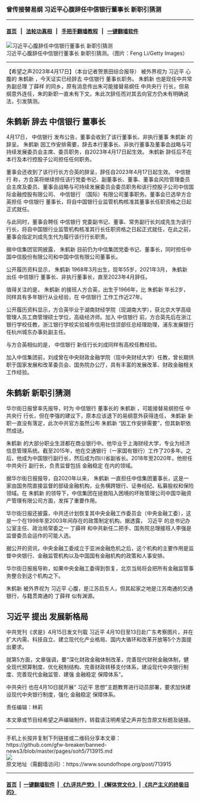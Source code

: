 ### 曾传接替易纲 习近平心腹辞任中信银行董事长 新职引猜测
------------------------

#### [首页](https://github.com/gfw-breaker/banned-news3/blob/master/README.md) &nbsp;&nbsp;|&nbsp;&nbsp; [法轮功真相](https://github.com/begood0513/basic/blob/master/README.md)  &nbsp;&nbsp;|&nbsp;&nbsp; [手把手翻墙教程](https://github.com/gfw-breaker/guides/wiki)  &nbsp;&nbsp;|&nbsp;&nbsp; [一键翻墙软件](https://github.com/gfw-breaker/nogfw/blob/master/README.md)  



<div><img alt="习近平心腹辞任中信银行董事长 新职引猜测" src="https://img.soundofhope.org/2023-04/1681765580358.jpg"/>
<br/><figcaption class="caption">
 习近平心腹辞任中信银行董事长 新职引猜测。（图片：Feng Li/Getty Images）
</figcaption></div><hr/>


<div><div class="Content__Wrapper sc-1bvya0-0 elmmKw article_body" data-checkusr="" itemprop="articleBody">
 <div id="post_place_1">
 </div>
 <p class="meta-top">
  <span class="meta">
   【希望之声2023年4月17日】（本台记者贺景田综合报导）
  </span>
  被外界视为
  <ok href="/term/1063">
   习近平
  </ok>
  心腹的
  <ok href="/term/836493">
   朱鹤新
  </ok>
  ，今天证实已经辞去
  <ok href="/term/166391">
   中信银行
  </ok>
  董事长职务。
  <ok href="/term/836493">
   朱鹤新
  </ok>
  也是现任中共常务副总理
  <ok href="/term/39601">
   丁薛祥
  </ok>
  的同乡，原有消息传出朱可能接替易纲任
  <ok href="/term/3773">
   中共央行
  </ok>
  行长，但易纲意外连任，朱的新职一直未有下文。朱此次辞任而对其去向官方仍未有明确说法，引发猜测。
 </p>
 <h2>
  <strong>
   <ok href="/term/836493">
    朱鹤新
   </ok>
   辞去
   <ok href="/term/166391">
    中信银行
   </ok>
   董事长
  </strong>
 </h2>
 <p>
  4月17日，
  <ok href="/term/166391">
   中信银行
  </ok>
  发布公告，董事会收到了该行董事长、非执行董事
  <ok href="/term/836493">
   朱鹤新
  </ok>
  的辞呈。
  <ok href="/term/836493">
   朱鹤新
  </ok>
  因工作安排需要，辞去本行董事长、非执行董事及董事会战略与可持续发展委员会主席、委员职务，自2023年4月17日起生效。
  <ok href="/term/836493">
   朱鹤新
  </ok>
  辞任后不在本行及本行控股子公司担任任何职务。
 </p>
 <p>
  董事会还收到了该行行长方合英的辞呈，辞任自2023年4月17日起生效。
  <ok href="/term/166391">
   中信银行
  </ok>
  称，方合英将继续担任该行党委书记、副董事长、董事、董事会风险管理委员会主席及委员、董事会战略与可持续发展委员会委员职务和该行控股子公司中信国际金融控股有限公司、
  <ok href="/term/166391">
   中信银行
  </ok>
  （国际）有限公司董事职务。董事会已选举方合英担任
  <ok href="/term/166391">
   中信银行
  </ok>
  董事长，将自中国银行业监管机构核准其董事长任职资格之日起正式就任。
 </p>
 <p>
  与此同时，董事会聘任
  <ok href="/term/166391">
   中信银行
  </ok>
  党委副书记、董事、常务副行长刘成先生为该行行长，将自中国银行业监管机构核准其行长任职资格之日起正式就任，在此之前，董事会指定刘成先生代为履行该行行长职责。
 </p>
 <p>
  据中信集团官网披露，
  <ok href="/term/836493">
   朱鹤新
  </ok>
  目前仍为中信集团党委书记、董事长，同时担任中国中信股份有限公司和中国中信有限公司董事长。
 </p>
 <p>
  公开履历资料显示，
  <ok href="/term/836493">
   朱鹤新
  </ok>
  1968年3月出生，现年55岁，2021年3月，
  <ok href="/term/836493">
   朱鹤新
  </ok>
  出任
  <ok href="/term/166391">
   中信银行
  </ok>
  董事长、非执行董事长，直至2023年4月辞任。
 </p>
 <p>
  值得关注的是，
  <ok href="/term/836493">
   朱鹤新
  </ok>
  的接班人方合英，出生于1966年，比
  <ok href="/term/836493">
   朱鹤新
  </ok>
  年长2岁，同样具有多年银行从业经验，在
  <ok href="/term/166391">
   中信银行
  </ok>
  工作工作近27年。
 </p>
 <p>
  公开履历资料显示，方合英毕业于湖南财经学院（现湖南大学），获北京大学高级管理人员工商管理硕士学位，高级经济师。加入
  <ok href="/term/166391">
   中信银行
  </ok>
  前，方合英先后在浙江银行学校任教，浙江银行学校实验城市信用社信贷部任总经理助理，浦东发展银行任杭州城东办事处副主任。
 </p>
 <p>
  与方合英相似的是，
  <ok href="/term/166391">
   中信银行
  </ok>
  新任行长刘成同样有高校任教经验。
 </p>
 <p>
  加入中信集团前，刘成曾在中央财政金融学院（现中央财经大学）任教，曾长期供职于国家发展和改革委员会、国务院办公厅，具有丰富的发展改革、财政金融相关工作经验。
 </p>
 <h2>
  <strong>
   <ok href="/term/836493">
    朱鹤新
   </ok>
   新职引猜测
  </strong>
 </h2>
 <p>
  华尔街日报曾率先报导，时为
  <ok href="/term/166391">
   中信银行
  </ok>
  董事长的
  <ok href="/term/836493">
   朱鹤新
  </ok>
  ，可能接替易纲担任
  <ok href="/term/3773">
   中共央行
  </ok>
  行长，但在李强的建议下，原本应该退下的易纲意外获得连任，
  <ok href="/term/836493">
   朱鹤新
  </ok>
  新职一直没有落定，此次中共官方虽然公布
  <ok href="/term/836493">
   朱鹤新
  </ok>
  “因工作安排需要”，但其新职依然成谜。
 </p>
 <p>
  <ok href="/term/836493">
   朱鹤新
  </ok>
  的大部分职业生涯都在商业银行中。他毕业于上海财经大学，专业为经济信息管理系统。截至2015年，他在交通银行（一家国有银行）工作了20多年。之后，他成为中国银行副行长，然后成为四川省副省长。2018年至2020年，他担任
  <ok href="/term/3773">
   中共央行
  </ok>
  副行长，负责监督包括
  <ok href="/term/76209">
   金融稳定
  </ok>
  在内的领域。
 </p>
 <p>
  据华尔街日报报导，自2020年以来，
  <ok href="/term/836493">
   朱鹤新
  </ok>
  一直担任中信集团董事长，这是一家由国务院直接监督的部级金融机构，业务横跨银行、证券经纪、私募股权和保险领域。在
  <ok href="/term/836493">
   朱鹤新
  </ok>
  的领导下，中信集团在拯救陷入困境的坏账管理公司中国华融资产管理有限公司方面，发挥了重要作用。
 </p>
 <p>
  华尔街日报还披露，中共还计划恢复其中央金融工作委员会（中央金融工委），这是一个在1998年至2003年间存在的政策制定机构。据透露，
  <ok href="/term/1063">
   习近平
  </ok>
  的总书记办公室主任、政治局常委之一
  <ok href="/term/39601">
   丁薛祥
  </ok>
  和中共新任二把手、国务院总理接班人李强是监督委员会运作的可能人选。
 </p>
 <p>
  据公开的资讯，中央金融工委成立于亚洲金融危机之后，这个机构的主要作用是监督中央银行、金融监管机构以及中国国有金融机构的政策和人事安排。
 </p>
 <p>
  华尔街日报报导称，如果中央金融工委得到恢复，北京当局将会把所有金融监管事务整合到这个机构之下。
 </p>
 <p>
  <ok href="/term/836493">
   朱鹤新
  </ok>
  被外界视为
  <ok href="/term/1063">
   习近平
  </ok>
  心腹，是江苏启东人，但其起家之地是江苏南通的交通银行，与籍贯南通的
  <ok href="/term/39601">
   丁薛祥
  </ok>
  似有渊源。
 </p>
 <h2>
  <strong>
   <ok href="/term/1063">
    习近平
   </ok>
   提出
   <ok href="/term/861140">
    发展新格局
   </ok>
  </strong>
 </h2>
 <p>
  中共党刊《求是》4月15日发文刊载
  <ok href="/term/1063">
   习近平
  </ok>
  4月10日至13日赴广东考察图片，并在扩大内需、科技自立、建立现代化产业格局、国内大循环和改革开放等5个方面提出要求。
 </p>
 <p>
  就第5方面，文章强调，要“深化财政金融体制改革，完善现代财税金融体制，健全现代预算制度、优化税制结构、完善财政转移支付体系，建设现代中央银行制度、完善现代金融监管、建强
  <ok href="/term/76209">
   金融稳定
  </ok>
  保障体系”。
 </p>
 <p>
  <ok href="/term/3773">
   中共央行
  </ok>
  也在4月10日就开展“
  <ok href="/term/1063">
   习近平
  </ok>
  思想”主题教育进行动员部署，要求加快建设现代中央银行制度，强化
  <ok href="/term/76209">
   金融稳定
  </ok>
  保障体系。
 </p>
 <p class="meta-btm">
  责任编辑：林莉
 </p>
 <p class="meta-btm">
  本文章或节目经希望之声编辑制作，转载请注明希望之声并包含原文标题及链接。
 </p>
</div>
</div>
<hr/>
手机上长按并复制下列链接或二维码分享本文章：<br/>
https://github.com/gfw-breaker/banned-news3/blob/master/pages/soh5/713915.md <br/>
<a href='https://github.com/gfw-breaker/banned-news3/blob/master/pages/soh5/713915.md'><img src='https://github.com/gfw-breaker/banned-news3/blob/master/pages/soh5/713915.md.png'/></a> <br/>
原文地址（需翻墙访问）：https://www.soundofhope.org/post/713915


------------------------
#### [首页](https://github.com/gfw-breaker/banned-news3/blob/master/README.md) &nbsp;|&nbsp; [一键翻墙软件](https://github.com/gfw-breaker/nogfw/blob/master/README.md) &nbsp;| [《九评共产党》](https://github.com/gfw-breaker/9ping.md/blob/master/README.md#九评之一评共产党是什么) | [《解体党文化》](https://github.com/gfw-breaker/jtdwh.md/blob/master/README.md) | [《共产主义的终极目的》](https://github.com/gfw-breaker/gczydzjmd.md/blob/master/README.md)


<img src='http://gfw-breaker.win/banned-news3/pages/soh5/713915.md' width='0px' height='0px'/>